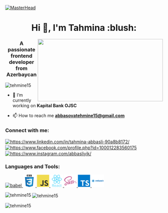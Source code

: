 
[![MasterHead](https://1.bp.blogspot.com/-7A4WynwLsMw/XbBpCXG8fHI/AAAAAAAAMt4/u0a1bpLskYgrwGbllhSu2SDj_Mig8SXJQCLcBGAsYHQ/s1600/2000_600px.gif)](https://rishavchanda.io)
<h1 align="center">Hi 👋, I'm Tahmina :blush:</h1>
<img src="https://www.google.com/imgres?imgurl=https%3A%2F%2Fcdn.dribbble.com%2Fusers%2F1162077%2Fscreenshots%2F3848914%2Fprogrammer.gif&imgrefurl=https%3A%2F%2Fdribbble.com%2Fshots%2F3848914-Programmer-Thomas&tbnid=ZmOH4FBlhx83-M&vet=12ahUKEwjM1OKVo474AhUmgv0HHdloD-8QMygaegUIARC1Ag..i&docid=JaoX1Z03zMxihM&w=800&h=600&q=animated%20coding%20gif&ved=2ahUKEwjM1OKVo474AhUmgv0HHdloD-8QMygaegUIARC1Ag" align="right" width="400" height="200">
<h3 align="center">A passionate frontend developer from Azerbaycan</h3>

<p align="left"> <img src="https://komarev.com/ghpvc/?username=tehmine15&label=Profile%20views&color=0e75b6&style=flat" alt="tehmine15" /> </p>

- 🔭 I’m currently working on **Kapital Bank OJSC**

- 📫 How to reach me **abbasovatehmine15@gmail.com**

<h3 align="left">Connect with me:</h3>
<p align="left">
<a href="https://linkedin.com/in/https://www.linkedin.com/in/tahmina-abbasli-90a8b8172/" target="blank"><img align="center" src="https://raw.githubusercontent.com/rahuldkjain/github-profile-readme-generator/master/src/images/icons/Social/linked-in-alt.svg" alt="https://www.linkedin.com/in/tahmina-abbasli-90a8b8172/" height="30" width="40" /></a>
<a href="https://fb.com/https://www.facebook.com/profile.php?id=100012283560175" target="blank"><img align="center" src="https://raw.githubusercontent.com/rahuldkjain/github-profile-readme-generator/master/src/images/icons/Social/facebook.svg" alt="https://www.facebook.com/profile.php?id=100012283560175" height="30" width="40" /></a>
<a href="https://instagram.com/https://www.instagram.com/abbasliyik/" target="blank"><img align="center" src="https://raw.githubusercontent.com/rahuldkjain/github-profile-readme-generator/master/src/images/icons/Social/instagram.svg" alt="https://www.instagram.com/abbasliyik/" height="30" width="40" /></a>
</p>

<h3 align="left">Languages and Tools:</h3>
<p align="left"> <a href="https://babeljs.io/" target="_blank" rel="noreferrer"> <img src="https://www.vectorlogo.zone/logos/babeljs/babeljs-icon.svg" alt="babel" width="40" height="40"/> </a> <a href="https://www.w3schools.com/css/" target="_blank" rel="noreferrer"> <img src="https://raw.githubusercontent.com/devicons/devicon/master/icons/css3/css3-original-wordmark.svg" alt="css3" width="40" height="40"/> </a> <a href="https://developer.mozilla.org/en-US/docs/Web/JavaScript" target="_blank" rel="noreferrer"> <img src="https://raw.githubusercontent.com/devicons/devicon/master/icons/javascript/javascript-original.svg" alt="javascript" width="40" height="40"/> </a> <a href="https://reactjs.org/" target="_blank" rel="noreferrer"> <img src="https://raw.githubusercontent.com/devicons/devicon/master/icons/react/react-original-wordmark.svg" alt="react" width="40" height="40"/> </a> <a href="https://sass-lang.com" target="_blank" rel="noreferrer"> <img src="https://raw.githubusercontent.com/devicons/devicon/master/icons/sass/sass-original.svg" alt="sass" width="40" height="40"/> </a> <a href="https://www.typescriptlang.org/" target="_blank" rel="noreferrer"> <img src="https://raw.githubusercontent.com/devicons/devicon/master/icons/typescript/typescript-original.svg" alt="typescript" width="40" height="40"/> </a> <a href="https://webpack.js.org" target="_blank" rel="noreferrer"> <img src="https://raw.githubusercontent.com/devicons/devicon/d00d0969292a6569d45b06d3f350f463a0107b0d/icons/webpack/webpack-original-wordmark.svg" alt="webpack" width="40" height="40"/> </a> </p>

<p><img align="left" src="https://github-readme-stats.vercel.app/api/top-langs?username=tehmine15&show_icons=true&locale=en&layout=compact" alt="tehmine15" /></p>

<p>&nbsp;<img align="center" src="https://github-readme-stats.vercel.app/api?username=tehmine15&show_icons=true&locale=en" alt="tehmine15" /></p>

<p><img align="center" src="https://github-readme-streak-stats.herokuapp.com/?user=tehmine15&" alt="tehmine15" /></p>















